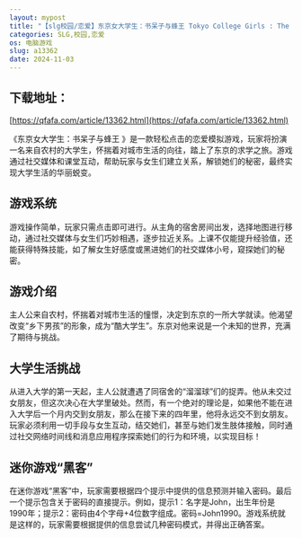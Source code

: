 ```yaml
---
layout: mypost
title: "【slg校园/恋爱】东京女大学生：书呆子与蜂王 Tokyo College Girls : The Nerd & Queen Bees官方中文步兵【pc端】"
categories: SLG,校园,恋爱
os: 电脑游戏
slug: a13362
date: 2024-11-03
---
```


## 下载地址：

[https://qfafa.com/article/13362.html](https://qfafa.com/article/13362.html)

《东京女大学生：书呆子与蜂王 》是一款轻松点击的恋爱模拟游戏，玩家将扮演一名来自农村的大学生，怀揣着对城市生活的向往，踏上了东京的求学之旅。游戏通过社交媒体和课堂互动，帮助玩家与女生们建立关系，解锁她们的秘密，最终实现大学生活的华丽蜕变。

## 游戏系统

游戏操作简单，玩家只需点击即可进行。从主角的宿舍房间出发，选择地图进行移动，通过社交媒体与女生们巧妙相遇，逐步拉近关系。上课不仅能提升经验值，还能获得特殊技能，如了解女生好感度或黑进她们的社交媒体小号，窥探她们的秘密。

## 游戏介绍

主人公来自农村，怀揣着对城市生活的憧憬，决定到东京的一所大学就读。他渴望改变“乡下男孩”的形象，成为“酷大学生”。东京对他来说是一个未知的世界，充满了期待与挑战。

## 大学生活挑战

从进入大学的第一天起，主人公就遭遇了同宿舍的“溜溜球”们的捉弄。他从未交过女朋友，但这次决心在大学里破处。然而，有一个绝对的理论是，如果他不能在进入大学后一个月内交到女朋友，那么在接下来的四年里，他将永远交不到女朋友。玩家必须利用一切手段与女生互动，结交她们，甚至与她们发生肢体接触，同时通过社交网络时间线和消息应用程序探索她们的行为和环境，以实现目标！

## 迷你游戏“黑客”

在迷你游戏“黑客”中，玩家需要根据四个提示中提供的信息预测并输入密码。最后一个提示包含关于密码的直接提示。例如，提示1：名字是John，出生年份是1990年；提示2：密码由4个字母+4位数字组成。密码=John1990。游戏系统就是这样的，玩家需要根据提供的信息尝试几种密码模式，并得出正确答案。